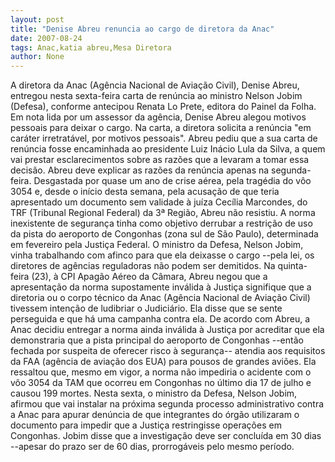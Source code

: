 ```yaml
---
layout: post
title: "Denise Abreu renuncia ao cargo de diretora da Anac"
date: 2007-08-24
tags: Anac,katia abreu,Mesa Diretora
author: None
---
```

A diretora da Anac (Ag&ecirc;ncia Nacional de Avia&ccedil;&atilde;o Civil), Denise Abreu, entregou nesta sexta-feira carta de ren&uacute;ncia ao ministro Nelson Jobim (Defesa), conforme antecipou Renata Lo Prete, editora do Painel da Folha. Em nota lida por um assessor da ag&ecirc;ncia, Denise Abreu alegou motivos pessoais para deixar o cargo. 
Na carta, a diretora solicita a ren&uacute;ncia &quot;em car&aacute;ter irretrat&aacute;vel, por motivos pessoais&quot;. Abreu pediu que a sua carta de ren&uacute;ncia fosse encaminhada ao presidente Luiz In&aacute;cio Lula da Silva, a quem vai prestar esclarecimentos sobre as raz&otilde;es que a levaram a tomar essa decis&atilde;o. 
Abreu deve explicar as raz&otilde;es da ren&uacute;ncia apenas na segunda-feira. 
Desgastada por quase um ano de crise a&eacute;rea, pela trag&eacute;dia do v&ocirc;o 3054 e, desde o in&iacute;cio desta semana, pela acusa&ccedil;&atilde;o de que teria apresentado um documento sem validade &agrave; ju&iacute;za Cec&iacute;lia Marcondes, do TRF (Tribunal Regional Federal) da 3&ordf; Regi&atilde;o, Abreu n&atilde;o resistiu. A norma inexistente de seguran&ccedil;a tinha como objetivo derrubar a restri&ccedil;&atilde;o de uso da pista do aeroporto de Congonhas (zona sul de S&atilde;o Paulo), determinada em fevereiro pela Justi&ccedil;a Federal. 
O ministro da Defesa, Nelson Jobim, vinha trabalhando com afinco para que ela deixasse o cargo --pela lei, os diretores de ag&ecirc;ncias reguladoras n&atilde;o podem ser demitidos. 
Na quinta-feira (23), &agrave; CPI Apag&atilde;o A&eacute;reo da C&acirc;mara, Abreu negou que a apresenta&ccedil;&atilde;o da norma supostamente inv&aacute;lida &agrave; Justi&ccedil;a signifique que a diretoria ou o corpo t&eacute;cnico da Anac (Ag&ecirc;ncia Nacional de Avia&ccedil;&atilde;o Civil) tivessem inten&ccedil;&atilde;o de ludibriar o Judici&aacute;rio. Ela disse que se sente perseguida e que h&aacute; uma campanha contra ela. 
De acordo com Abreu, a Anac decidiu entregar a norma ainda inv&aacute;lida &agrave; Justi&ccedil;a por acreditar que ela demonstraria que a pista principal do aeroporto de Congonhas --ent&atilde;o fechada por suspeita de oferecer risco &agrave; seguran&ccedil;a-- atendia aos requisitos da FAA (ag&ecirc;ncia de avia&ccedil;&atilde;o dos EUA) para pousos de grandes avi&otilde;es. Ela ressaltou que, mesmo em vigor, a norma n&atilde;o impediria o acidente com o v&ocirc;o 3054 da TAM que ocorreu em Congonhas no &uacute;ltimo dia 17 de julho e causou 199 mortes. 
Nesta sexta, o ministro da Defesa, Nelson Jobim, afirmou que vai instalar na pr&oacute;xima segunda processo administrativo contra a Anac para apurar den&uacute;ncia de que integrantes do &oacute;rg&atilde;o utilizaram o documento para impedir que a Justi&ccedil;a restringisse opera&ccedil;&otilde;es em Congonhas. Jobim disse que a investiga&ccedil;&atilde;o deve ser conclu&iacute;da em 30 dias --apesar do prazo ser de 60 dias, prorrog&aacute;veis pelo mesmo per&iacute;odo. 
 